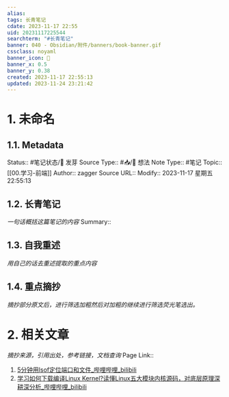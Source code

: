 ```yaml
---
alias: 
tags: 长青笔记
cdate: 2023-11-17 22:55
uid: 20231117225544
searchterm: "#长青笔记"
banner: 040 - Obsidian/附件/banners/book-banner.gif
cssclass: noyaml
banner_icon: 💌
banner_x: 0.5
banner_y: 0.38
created: 2023-11-17 22:55:13
updated: 2023-11-24 23:21:42
---
```


# 1. 未命名

## 1.1. Metadata

Status:: #笔记状态/🌱 发芽
Source Type:: #📥/💭 想法 
Note Type:: #笔记
Topic:: [[00.学习-前端]]
Author:: zagger
Source URL::
Modify:: 2023-11-17 星期五 22:55:13

## 1.2. 长青笔记

_一句话概括这篇笔记的内容_
Summary::

## 1.3. 自我重述

_用自己的话去重述提取的重点内容_

## 1.4. 重点摘抄

_摘抄部分原文后，进行筛选加粗然后对加粗的继续进行筛选荧光笔选出。_

# 2. 相关文章

_摘抄来源，引用出处，参考链接，文档查询_
Page Link::


1. [5分钟用lsof定位端口和文件\_哔哩哔哩\_bilibili](https://www.bilibili.com/video/BV1w84y1Q74X/?spm_id_from=333.880.my_history.page.click)
2. [学习如何下载编译Linux Kernel?读懂Linux五大模块内核源码，对底层原理深耕深分析\_哔哩哔哩\_bilibili](https://www.bilibili.com/video/BV1mc411R7Nw/?spm_id_from=333.1007.tianma.4-1-11.click&vd_source=af94dc11f0a1751ebb3c2090844ad9f6)